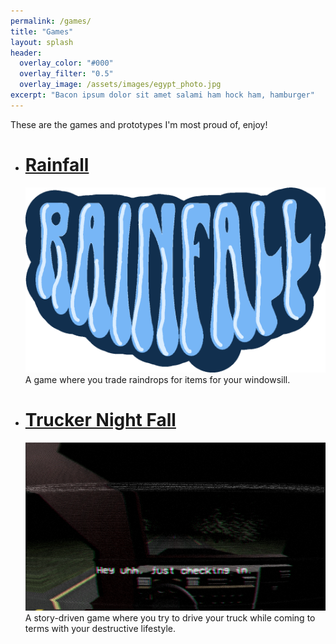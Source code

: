 ```yaml
---
permalink: /games/
title: "Games"
layout: splash
header:
  overlay_color: "#000"
  overlay_filter: "0.5"
  overlay_image: /assets/images/egypt_photo.jpg
excerpt: "Bacon ipsum dolor sit amet salami ham hock ham, hamburger"
---
```


These are the games and prototypes I'm most proud of, enjoy!
- # [Rainfall](/games/rainfall/)
    ![Alt text](/assets/images/Rainfall.PNG)
    A game where you trade raindrops for items for your windowsill. 
- # [Trucker Night Fall](/games/truckernightfall/)
    ![Alt text](/assets/images/trucker-night-fall-title.png)
    A story-driven game where you try to drive your truck while coming to terms with your destructive lifestyle.

